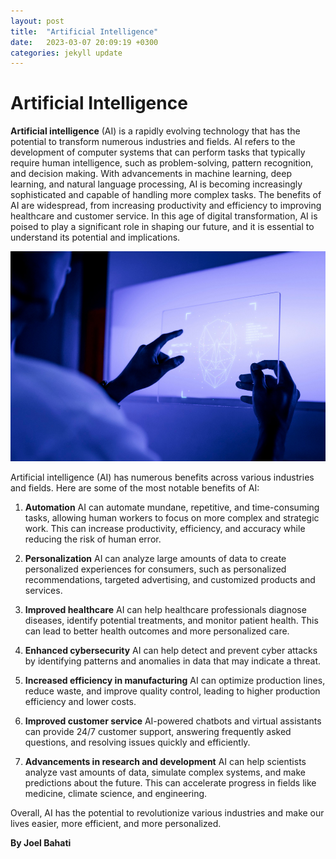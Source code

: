 ```yaml
---
layout: post
title:  "Artificial Intelligence"
date:   2023-03-07 20:09:19 +0300
categories: jekyll update
---
```


# Artificial Intelligence

**Artificial intelligence** (AI) is a rapidly evolving technology that has the potential to transform numerous industries and fields. AI refers to the development of computer systems that can perform tasks that typically require human intelligence, such as problem-solving, pattern recognition, and decision making. With advancements in machine learning, deep learning, and natural language processing, AI is becoming increasingly sophisticated and capable of handling more complex tasks. The benefits of AI are widespread, from increasing productivity and efficiency to improving healthcare and customer service. In this age of digital transformation, AI is poised to play a significant role in shaping our future, and it is essential to understand its potential and implications.

![AI, Artificial Intelligence](designer-using-transparent-digital-tablet-screen-futuristic-technology.jpg "AI Image")

Artificial intelligence (AI) has numerous benefits across various industries and fields. Here are some of the most notable benefits of AI:

1. **Automation** 
AI can automate mundane, repetitive, and time-consuming tasks, allowing human workers to focus on more complex and strategic work. This can increase productivity, efficiency, and accuracy while reducing the risk of human error.

2. **Personalization**
AI can analyze large amounts of data to create personalized experiences for consumers, such as personalized recommendations, targeted advertising, and customized products and services.

3. **Improved healthcare**
AI can help healthcare professionals diagnose diseases, identify potential treatments, and monitor patient health. This can lead to better health outcomes and more personalized care.

4. **Enhanced cybersecurity**
AI can help detect and prevent cyber attacks by identifying patterns and anomalies in data that may indicate a threat.

5. **Increased efficiency in manufacturing** 
AI can optimize production lines, reduce waste, and improve quality control, leading to higher production efficiency and lower costs.

6. **Improved customer service** 
AI-powered chatbots and virtual assistants can provide 24/7 customer support, answering frequently asked questions, and resolving issues quickly and efficiently.

7. **Advancements in research and development** 
AI can help scientists analyze vast amounts of data, simulate complex systems, and make predictions about the future. This can accelerate progress in fields like medicine, climate science, and engineering.


Overall, AI has the potential to revolutionize various industries and make our lives easier, more efficient, and more personalized. 

**By Joel Bahati**
